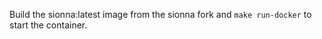 Build the sionna:latest image from the sionna fork  and ```make run-docker``` to start the container.
